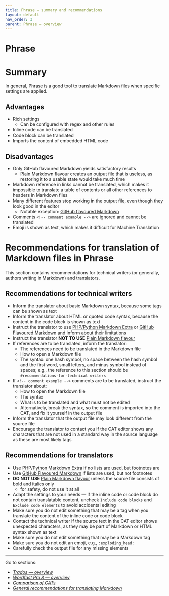 ```yaml
---
title: Phrase — summary and recommendations
layout: default
nav_order: 3
parent: Phrase — overview
---
```

Phrase
===

# Summary

In general, Phrase is a good tool to translate Markdown files when specific settings are applied.

## Advantages

- Rich settings
	- Can be configured with regex and other rules
- Inline code can be translated
- Code block can be translated
- Imports the content of embedded HTML code

## Disadvantages

- Only GitHub flavoured Markdown yields satisfactory results
	- [Plain](phrase-02-results#settings-Plain) Markdown flavour creates an output file that is useless, as restoring it to a usable state would take much time
- Markdown reference in links cannot be translated, which makes it impossible to translate a table of contents or all other references to headers in Markdown files
- Many different features stop working in the output file, even though they look good in the editor
	- Notable exception: [GitHub flavoured Markdown](phrase-02-results#github-flavored-markdown)
- Comments `<!-- comment example -->` are ignored and cannot be translated
- Emoji is shown as text, which makes it difficult for Machine Translation

# Recommendations for translation of Markdown files in Phrase

This section contains recommendations for technical writers (or generally, authors writing in Markdown) and translators.

## Recommendations for technical writers

- Inform the translator about basic Markdown syntax, because some tags can be shown as text
- Inform the translator about HTML or quoted code syntax, because the content in the code block is shown as text
- Instruct the translator to use [PHP/Python Markdown Extra](phrase-02-results#php**&#47;**python-markdown-extra) or [GitHub Flavoured Markdown](phrase-02-results#GitHub-flavored-markdown) and inform about their limitations
- Instruct the translator **NOT TO USE** [Plain Markdown flavour](phrase-02-results#settings-Plain) 
- If references are to be translated, inform the translator:
	- The references need to be translated in the Markdown file
	- How to open a Markdown file
	- The syntax: one hash symbol, no space between the hash symbol and the first word, small letters, and minus symbol instead of spaces; e.g., the reference to this section should be `#recommendations-for-technical writers`
- If `<!-- comment example -->` comments are to be translated, instruct the translator about:
	- How to open the Markdown file
	- The syntax
	- What is to be translated and what must not be edited
	- Alternatively, break the syntax, so the comment is imported into the CAT, and fix it yourself in the output file
- Inform the translator that the output file may look different from the source file
- Encourage the translator to contact you if the CAT editor shows any characters that are not used in a standard way in the source language as these are most likely tags

## Recommendations for translators

- Use [PHP/Python Markdown Extra](phrase-02-results#php**&#47;**python-markdown-extra) if no lists are used, but footnotes are
- Use [GitHub Flavoured Markdown](phrase-02-results#GitHub-flavored-markdown) if lists are used, but not footnotes
- **DO NOT USE** [Plain Markdown flavour](phrase-02-results#settings-Plain) unless the source file consists of bold and italics only
	- for safety, do not use it at all
- Adapt the settings to your needs — if the inline code or code block do not contain translatable content, uncheck `Include code blocks` and `Exclude code elements` to avoid accidental editing
- Make sure you do not edit something that may be a tag when you translate the content of the inline code or code block
- Contact the technical writer if the source text in the CAT editor shows unexpected characters, as they may be part of Markdown or HTML syntax shown as text
- Make sure you do not edit something that may be a Markdown tag
- Make sure you do not edit an emoji, e.g., `:exploding_head:`
- Carefully check the output file for any missing elements

---

Go to sections:
- [*Trados — overview*](trados-00-overview)
- [*Wordfast Pro 8 — overview*](wordfast-00-overview)
- [*Comparison of CATs*](top-comparison)
- [*General recommendations for translating Markdown*](top-general-rec)